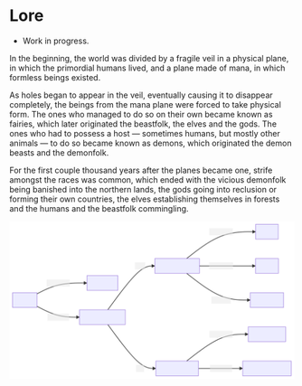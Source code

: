 # Lore

  - Work in progress.

In the beginning, the world was divided by a fragile veil in a physical
plane, in which the primordial humans lived, and a plane made of mana,
in which formless beings existed.

As holes began to appear in the veil, eventually causing it to disappear
completely, the beings from the mana plane were forced to take physical
form. The ones who managed to do so on their own became known as
fairies, which later originated the beastfolk, the elves and the gods.
The ones who had to possess a host — sometimes humans, but mostly other
animals — to do so became known as demons, which originated the demon
beasts and the demonfolk.

For the first couple thousand years after the planes became one, strife
amongst the races was common, which ended with the vicious demonfolk
being banished into the northern lands, the gods going into reclusion or
forming their own countries, the elves establishing themselves in
forests and the humans and the beastfolk commingling.

![A diagram of the races](races.svg)
